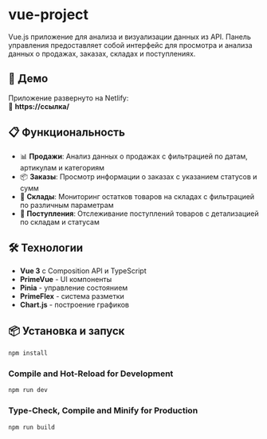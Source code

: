 # vue-project

Vue.js приложение для анализа и визуализации данных из API. Панель управления предоставляет собой интерфейс для просмотра и анализа данных о продажах, заказах, складах и поступлениях.

## 🚀 Демо

Приложение развернуто на Netlify:  
🔗 **https://ссылка/**

## 📋 Функциональность

- 📊 **Продажи**: Анализ данных о продажах с фильтрацией по датам, артикулам и категориям
- 📦 **Заказы**: Просмотр информации о заказах с указанием статусов и сумм
- 🏪 **Склады**: Мониторинг остатков товаров на складах с фильтрацией по различным параметрам
- 📨 **Поступления**: Отслеживание поступлений товаров с детализацией по складам и статусам

## 🛠 Технологии

- **Vue 3** с Composition API и TypeScript
- **PrimeVue** - UI компоненты
- **Pinia** - управление состоянием
- **PrimeFlex** - система разметки
- **Chart.js** - построение графиков

## 📦 Установка и запуск

```sh
npm install
```

### Compile and Hot-Reload for Development

```sh
npm run dev
```

### Type-Check, Compile and Minify for Production

```sh
npm run build
```